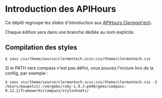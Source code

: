 # Introduction des APIHours

Ce dépôt regroupe les slides d'introduction aux [APIHours Clermont'ech](http://clermontech.org/api-hours/).

Chaque édition sera dans une branche dédiée au nom explicite.

## Compilation des styles

    $ sass css/theme/source/clermontech.scss:css/theme/clermontech.css 

Si le PATH vers compass n'est pas défini, vous pouvez l'inclure lors de la config, par exemple :

    $ sass css/theme/source/clermontech.scss:css/theme/clermontech.css -I /Users/maupetit/.rvm/gems/ruby-1.9.3-p448/gems/compass-0.12.2/frameworks/compass/stylesheets/
